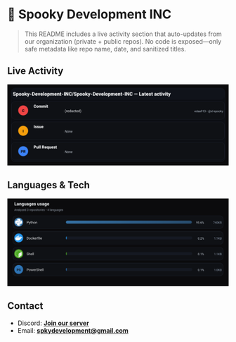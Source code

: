 # 👻 Spooky Development INC

> This README includes a live activity section that auto-updates from our organization (private + public repos). No code is exposed—only safe metadata like repo name, date, and sanitized titles.

## Live Activity
![Repo Snapshot](./assets/repo-snapshot.svg?v=3df140f2ae)

## Languages & Tech
![Languages Usage](./assets/languages.svg?v=ffc520f632)

## Contact
- Discord: **[Join our server](https://discord.gg/XYspZgEEJb)**
- Email: **spkydevelopment@gmail.com**
